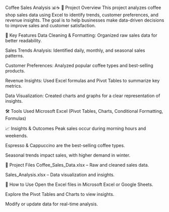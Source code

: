 Coffee Sales Analysis 📊☕
📌 Project Overview
This project analyzes coffee shop sales data using Excel to identify trends, customer preferences, and revenue insights. The goal is to help businesses make data-driven decisions to improve sales and customer satisfaction.

🔹 Key Features
Data Cleaning & Formatting: Organized raw sales data for better readability.

Sales Trends Analysis: Identified daily, monthly, and seasonal sales patterns.

Customer Preferences: Analyzed popular coffee types and best-selling products.

Revenue Insights: Used Excel formulas and Pivot Tables to summarize key metrics.

Data Visualization: Created charts and graphs for a clear representation of insights.

🛠️ Tools Used
Microsoft Excel (Pivot Tables, Charts, Conditional Formatting, Formulas)

📈 Insights & Outcomes
Peak sales occur during morning hours and weekends.

Espresso & Cappuccino are the best-selling coffee types.

Seasonal trends impact sales, with higher demand in winter.

📂 Project Files
Coffee_Sales_Data.xlsx – Raw and cleaned sales data.

Sales_Analysis.xlsx – Data visualization and insights.

📌 How to Use
Open the Excel files in Microsoft Excel or Google Sheets.

Explore the Pivot Tables and Charts to view insights.

Modify or update data for real-time analysis.

